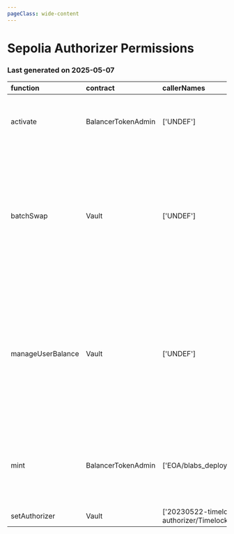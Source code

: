 ```yaml
---
pageClass: wide-content
---
```


# Sepolia Authorizer Permissions

### Last generated on 2025-05-07

| function          | contract           | callerNames                                                 | callerAddresses                                                                                                                    | deployments                                                                                                                           | description                                                                                                                                                                                                                                                      |
|:------------------|:-------------------|:------------------------------------------------------------|:-----------------------------------------------------------------------------------------------------------------------------------|:--------------------------------------------------------------------------------------------------------------------------------------|:-----------------------------------------------------------------------------------------------------------------------------------------------------------------------------------------------------------------------------------------------------------------|
| activate          | BalancerTokenAdmin | ['UNDEF']                                                   | ['[0x3d64fb8a2fFd08C186e8060aA57c8011D8b999cC](https://sepolia.etherscan.io//address/0x3d64fb8a2fFd08C186e8060aA57c8011D8b999cC)'] | ['[20220325-balancer-token-admin](https://github.com/balancer/balancer-deployments/blob/master/tasks/20220325-balancer-token-admin)'] | A one time command used in the [initial activation of veBAL](https://forum.balancer.fi/t/vebal-activation-proposal/2632).                                                                                                                                        |
| batchSwap         | Vault              | ['UNDEF']                                                   | ['[0xC92E8bdf79f0507f65a392b0ab4667716BFE0110](https://sepolia.etherscan.io//address/0xC92E8bdf79f0507f65a392b0ab4667716BFE0110)'] | ['[20210418-vault](https://github.com/balancer/balancer-deployments/blob/master/tasks/20210418-vault)']                               | Allow a relayer to make a multihop trade or source liquidity from multiple pools on a users behalf.  [Relayer permissions notes](https://github.com/BalancerMaxis/multisig-ops/blob/staging/docs/Authorizer/vault_permissions.md).                               |
| manageUserBalance | Vault              | ['UNDEF']                                                   | ['[0xC92E8bdf79f0507f65a392b0ab4667716BFE0110](https://sepolia.etherscan.io//address/0xC92E8bdf79f0507f65a392b0ab4667716BFE0110)'] | ['[20210418-vault](https://github.com/balancer/balancer-deployments/blob/master/tasks/20210418-vault)']                               | Utilize existing Vault allowances and internal balances so that a user does not have to re-approve the new relayer for each token. [Relayer permissions notes](https://github.com/BalancerMaxis/multisig-ops/blob/staging/docs/Authorizer/vault_permissions.md). |
| mint              | BalancerTokenAdmin | ['EOA/blabs_deployers/juani']                               | ['[0x9098b50ee2d9E4c3C69928A691DA3b192b4C9673](https://sepolia.etherscan.io//address/0x9098b50ee2d9E4c3C69928A691DA3b192b4C9673)'] | ['[20220325-balancer-token-admin](https://github.com/balancer/balancer-deployments/blob/master/tasks/20220325-balancer-token-admin)'] | Mint BAL tokens up to the current max supply as defined by the [emissions schedule.](https://docs.balancer.fi/concepts/governance/bal-token.html#supply-inflation-schedule)                                                                                      |
| setAuthorizer     | Vault              | ['20230522-timelock-authorizer/TimelockAuthorizerMigrator'] | ['[0x6eaD84Af26E997D27998Fc9f8614e8a19BB93938](https://sepolia.etherscan.io//address/0x6eaD84Af26E997D27998Fc9f8614e8a19BB93938)'] | ['[20210418-vault](https://github.com/balancer/balancer-deployments/blob/master/tasks/20210418-vault)']                               | Not Found                                                                                                                                                                                                                                                        |